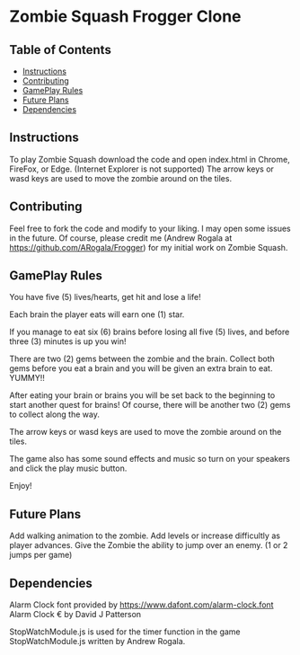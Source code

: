# Zombie Squash Frogger Clone

## Table of Contents

* [Instructions](#Instructions)
* [Contributing](#Contributing)
* [GamePlay Rules](#GamePlayRules)
* [Future Plans](#FuturePlans)
* [Dependencies](#Dependencies)

## Instructions

To play Zombie Squash download the code and open index.html in Chrome, FireFox, or Edge. (Internet Explorer is not supported)
The arrow keys or wasd keys are used to move the zombie around on the tiles.

## Contributing

Feel free to fork the code and modify to your liking. I may open some issues in the future.
Of course, please credit me (Andrew Rogala at https://github.com/ARogala/Frogger) for my initial work on Zombie Squash.

## GamePlay Rules

You have five (5) lives/hearts, get hit and lose a life!

Each brain the player eats will earn one (1) star.

If you manage to eat six (6) brains before losing all five (5) lives, and before three (3) minutes is up you win!

There are two (2) gems between the zombie and the brain. Collect both gems before you eat a brain and you will
be given an extra brain to eat. YUMMY!!

After eating your brain or brains you will be set back to the beginning to start another quest for brains!
Of course, there will be another two (2) gems to collect along the way.

The arrow keys or wasd keys are used to move the zombie around on the tiles.

The game also has some sound effects and music so turn on your speakers and click the play music button.

Enjoy!

## Future Plans

Add walking animation to the zombie.
Add levels or increase difficultly as player advances.
Give the Zombie the ability to jump over an enemy. (1 or 2 jumps per game)

## Dependencies

Alarm Clock font provided by https://www.dafont.com/alarm-clock.font
Alarm Clock € by David J Patterson

StopWatchModule.js is used for the timer function in the game
StopWatchModule.js written by Andrew Rogala.




